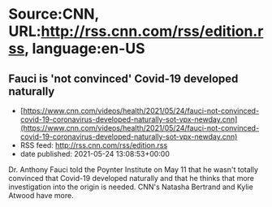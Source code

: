 # Source:CNN, URL:http://rss.cnn.com/rss/edition.rss, language:en-US

## Fauci is 'not convinced' Covid-19 developed naturally
 - [https://www.cnn.com/videos/health/2021/05/24/fauci-not-convinced-covid-19-coronavirus-developed-naturally-sot-vpx-newday.cnn](https://www.cnn.com/videos/health/2021/05/24/fauci-not-convinced-covid-19-coronavirus-developed-naturally-sot-vpx-newday.cnn)
 - RSS feed: http://rss.cnn.com/rss/edition.rss
 - date published: 2021-05-24 13:08:53+00:00

Dr. Anthony Fauci told the Poynter Institute on May 11 that he wasn't totally convinced that Covid-19 developed naturally and that he thinks that more investigation into the origin is needed. CNN's Natasha Bertrand and Kylie Atwood have more.

